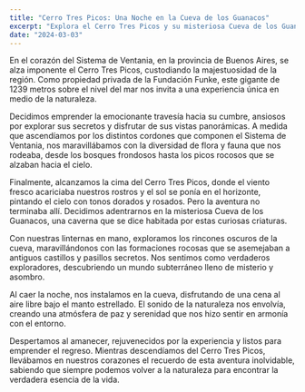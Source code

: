 ```yaml
---
title: "Cerro Tres Picos: Una Noche en la Cueva de los Guanacos"
excerpt: "Explora el Cerro Tres Picos y su misteriosa Cueva de los Guanacos: una aventura inolvidable en la naturaleza."
date: "2024-03-03"
---
```


En el corazón del Sistema de Ventania, en la provincia de Buenos Aires, se alza imponente el Cerro Tres Picos, custodiando la majestuosidad de la región. Como propiedad privada de la Fundación Funke, este gigante de 1239 metros sobre el nivel del mar nos invita a una experiencia única en medio de la naturaleza.

Decidimos emprender la emocionante travesía hacia su cumbre, ansiosos por explorar sus secretos y disfrutar de sus vistas panorámicas. A medida que ascendíamos por los distintos cordones que componen el Sistema de Ventania, nos maravillábamos con la diversidad de flora y fauna que nos rodeaba, desde los bosques frondosos hasta los picos rocosos que se alzaban hacia el cielo.

Finalmente, alcanzamos la cima del Cerro Tres Picos, donde el viento fresco acariciaba nuestros rostros y el sol se ponía en el horizonte, pintando el cielo con tonos dorados y rosados. Pero la aventura no terminaba allí. Decidimos adentrarnos en la misteriosa Cueva de los Guanacos, una caverna que se dice habitada por estas curiosas criaturas.

Con nuestras linternas en mano, exploramos los rincones oscuros de la cueva, maravillándonos con las formaciones rocosas que se asemejaban a antiguos castillos y pasillos secretos. Nos sentimos como verdaderos exploradores, descubriendo un mundo subterráneo lleno de misterio y asombro.

Al caer la noche, nos instalamos en la cueva, disfrutando de una cena al aire libre bajo el manto estrellado. El sonido de la naturaleza nos envolvía, creando una atmósfera de paz y serenidad que nos hizo sentir en armonía con el entorno.

Despertamos al amanecer, rejuvenecidos por la experiencia y listos para emprender el regreso. Mientras descendíamos del Cerro Tres Picos, llevábamos en nuestros corazones el recuerdo de esta aventura inolvidable, sabiendo que siempre podemos volver a la naturaleza para encontrar la verdadera esencia de la vida.
